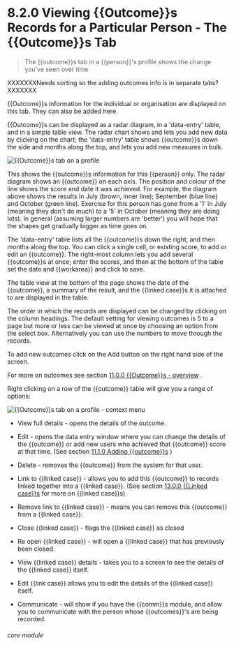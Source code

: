 # 8.2.0    Viewing {{Outcome}}s Records for a Particular Person - The {{Outcome}}s Tab

> The {{outcome}}s tab in a {{person}}'s profile shows the change you've seen over time 

XXXXXXXNeeds sorting so the adding outcomes info is in separate tabs?XXXXXXX

{{Outcome}}s information for the individual or organisation are displayed on this tab. They can also be added here.

{{Outcome}}s can be displayed as a radar diagram, in a 'data-entry' table, and in a simple table view. The radar chart shows and lets you add new data by clicking on the chart; the 'data-entry' table shows {{outcome}}s down the side and months along the top, and lets you add new measures in bulk. 

![{{Outcome}}s tab on a profile](50a.png)

This shows the {{outcome}}s information for this {{person}} only. The radar diagram shows an {{outcome}} on each axis. The position and colour of the line shows the score and date it was achieved. For example, the diagram above shows the results in July (brown, inner line); September (blue line) and October (green line). Exercise for this person has gone from a '1' in July (meaning they don't do much) to a '5' in October (meaning they are doing lots). In general (assuming larger numbers are 'better') you will hope that the shapes get gradually bigger as time goes on.

The 'data-entry' table lists all the {{outcome}}s down the right, and then months along the top. You can click a single cell, or existing score, to add or edit an {{outcome}}. The right-most column lets you add several {{outcome}}s at once; enter the scores, and then at the bottom of the table set the date and {{workarea}} and click to save.

The table view at the bottom of the page shows the date of the {{outcome}}, a summary of the result, and the {{linked case}}s it is attached to are displayed in the table.

The order in which the records are displayed can be changed by clicking on the column headings. The default setting for viewing outcomes is 5 to a page but more or less can be viewed at once by choosing an option from the select box. Alternatively you can use the numbers to move through the records.

To add new outcomes click on the Add button on the right hand side of the screen.

For more on outcomes see section [11.0.0  {{Outcome}}s - overview](/help/index/p/11.0.0) .

Right clicking on a row of the {{outcome}} table will give you a range of options:

![{{Outcome}}s tab on a profile - context menu](50b.png)

  * View full details - opens the details of the outcome.
  * Edit - opens the data entry window where you can change the details of the {{outcome}} or add new users who achieved that {{outcome}} score at that time. (See section [11.1.0  Adding {{outcome}}s](/help/index/p/11.1.0) )
  * Delete - removes the {{outcome}} from the system for that user.
  * Link to {{linked case}} - allows you to add this {{outcome}} to records linked together into a {{linked case}}. (See section [13.0.0  {{Linked case}}s](/help/index/p/13.0.0) for more on {{linked case}}s)
  * Remove link to {{linked case}} - means you can remove this {{outcome}} from a {{linked case}}.
   * Close {{linked case}} - flags the {{linked case}} as closed
  * Re open {{linked case}} - will open a {{linked case}} that has previously been closed. 
 * View {{linked case}} details - takes you to a screen to see the details of the {{linked case}} itself.
 * Edit {{link case}} allows you to edit the details of the {{linked case}} itself.
 
 * Communicate - will show if you have the {{comm}}s module, and allow you to communicate with the person whose {{outcomes}}'s are being recorded.
 
###### core module


